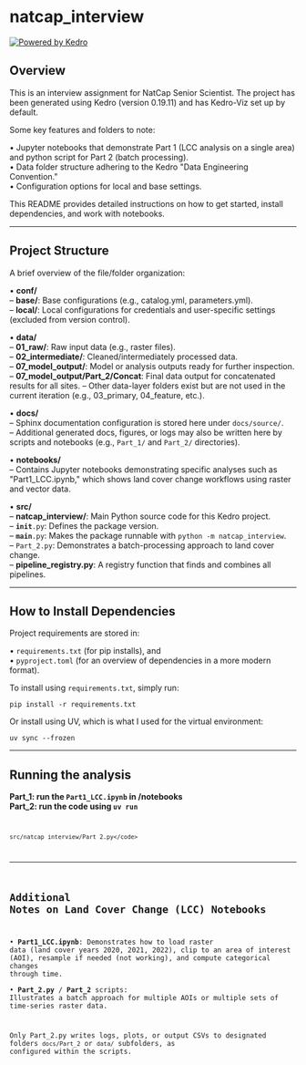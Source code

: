 # natcap_interview

[![Powered by Kedro](https://img.shields.io/badge/powered_by-kedro-ffc900?logo=kedro)](https://kedro.org)

## Overview

This is an interview assignment for NatCap Senior Scientist. The project has been generated using Kedro (version 0.19.11) and has Kedro-Viz set up by default.

Some key features and folders to note:

• Jupyter notebooks that demonstrate Part 1 (LCC analysis on a single area) and python script for Part 2 (batch processing).  
• Data folder structure adhering to the Kedro "Data Engineering Convention."  
• Configuration options for local and base settings.  

This README provides detailed instructions on how to get started, install dependencies, and work with notebooks.

---

## Project Structure

A brief overview of the file/folder organization:

• <strong>conf/</strong>  
  – <strong>base/</strong>: Base configurations (e.g., catalog.yml, parameters.yml).  
  – <strong>local/</strong>: Local configurations for credentials and user-specific settings (excluded from version control).  

• <strong>data/</strong>  
  – <strong>01_raw/</strong>: Raw input data (e.g., raster files).  
  – <strong>02_intermediate/</strong>: Cleaned/intermediately processed data.  
  – <strong>07_model_output/</strong>: Model or analysis outputs ready for further inspection.  
  – <strong>07_model_output/Part_2/Concat</strong>: Final data output for concatenated results for all sites.
  – Other data-layer folders exist but are not used in the current iteration (e.g., 03_primary, 04_feature, etc.).  

• <strong>docs/</strong>  
  – Sphinx documentation configuration is stored here under <code>docs/source/</code>.  
  – Additional generated docs, figures, or logs may also be written here by scripts and notebooks (e.g., <code>Part_1/</code> and <code>Part_2/</code> directories).  

• <strong>notebooks/</strong>  
  – Contains Jupyter notebooks demonstrating specific analyses such as "Part1_LCC.ipynb," which shows land cover change workflows using raster and vector data.  

• <strong>src/</strong>  
  – <strong>natcap_interview/</strong>: Main Python source code for this Kedro project.  
    – <code>__init__.py</code>: Defines the package version.  
    – <code>__main__.py</code>: Makes the package runnable with <code>python -m natcap_interview</code>.  
    – <code>Part_2.py</code>: Demonstrates a batch-processing approach to land cover change.  
  – <strong>pipeline_registry.py</strong>: A registry function that finds and combines all pipelines.  

---

## How to Install Dependencies

Project requirements are stored in:

• <code>requirements.txt</code> (for pip installs), and  
• <code>pyproject.toml</code> (for an overview of dependencies in a more modern format).

To install using <code>requirements.txt</code>, simply run:

```
pip install -r requirements.txt
```

Or install using UV, which is what I used for the virtual environment:

```
uv sync --frozen
```

---
## Running the analysis
**Part_1: run the <code>Part1_LCC.ipynb</code> in /notebooks**\
**Part_2: run the code using <code>uv run**
```
src/natcap_interview/Part_2.py</code>
```

---

## Additional Notes on Land Cover Change (LCC) Notebooks

• <strong>Part1_LCC.ipynb</strong>: Demonstrates how to load raster data (land cover years 2020, 2021, 2022), clip to an area of interest (AOI), resample if needed (not working), and compute categorical changes through time.  
• <strong>Part_2.py</strong> / <strong>Part_2</strong> scripts: Illustrates a batch approach for multiple AOIs or multiple sets of time-series raster data.

Only Part_2.py writes logs, plots, or output CSVs to designated folders <code>docs/Part_2</code> or <code>data/</code> subfolders, as configured within the scripts.
